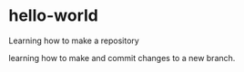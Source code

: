 # hello-world
Learning how to make a repository

learning how to make and commit changes to a new branch.
